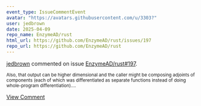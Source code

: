 ```yaml
---
event_type: IssueCommentEvent
avatar: "https://avatars.githubusercontent.com/u/3303?"
user: jedbrown
date: 2025-04-09
repo_name: EnzymeAD/rust
html_url: https://github.com/EnzymeAD/rust/issues/197
repo_url: https://github.com/EnzymeAD/rust
---
```


<a href='https://github.com/jedbrown' target='_blank'>jedbrown</a> commented on issue <a href='https://github.com/EnzymeAD/rust/issues/197' target='_blank'>EnzymeAD/rust#197</a>.

<small>Also, that output can be higher dimensional and the caller might be composing adjoints of components (each of which was differentiated as separate functions instead of doing whole-program differentiation)....</small>

<a href='https://github.com/EnzymeAD/rust/issues/197' target='_blank'>View Comment</a>